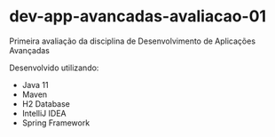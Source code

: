# dev-app-avancadas-avaliacao-01
Primeira avaliação da disciplina de Desenvolvimento de Aplicações Avançadas

Desenvolvido utilizando:
- Java 11
- Maven
- H2 Database
- IntelliJ IDEA
- Spring Framework
